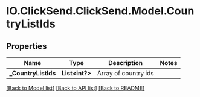 # IO.ClickSend.ClickSend.Model.CountryListIds
## Properties

Name | Type | Description | Notes
------------ | ------------- | ------------- | -------------
**_CountryListIds** | **List&lt;int?&gt;** | Array of country ids | 

[[Back to Model list]](../README.md#documentation-for-models) [[Back to API list]](../README.md#documentation-for-api-endpoints) [[Back to README]](../README.md)

